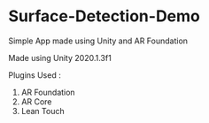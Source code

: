 # Surface-Detection-Demo
Simple App made using Unity and AR Foundation

Made using Unity 2020.1.3f1

Plugins Used :
1. AR Foundation
2. AR Core
3. Lean Touch
